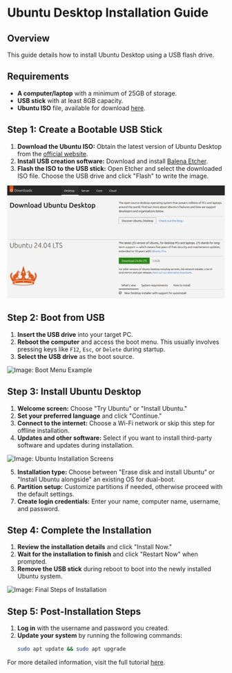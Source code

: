 
# Ubuntu Desktop Installation Guide

## Overview
This guide details how to install Ubuntu Desktop using a USB flash drive.

## Requirements
- **A computer/laptop** with a minimum of 25GB of storage.
- **USB stick** with at least 8GB capacity.
- **Ubuntu ISO** file, available for download [here](https://ubuntu.com/download/desktop).

## Step 1: Create a Bootable USB Stick

1. **Download the Ubuntu ISO:** Obtain the latest version of Ubuntu Desktop from the [official website](https://ubuntu.com/download/desktop).
2. **Install USB creation software:** Download and install [Balena Etcher](https://www.balena.io/etcher/).
3. **Flash the ISO to the USB stick:** Open Etcher and select the downloaded ISO file. Choose the USB drive and click "Flash" to write the image.

![Image: Balena Etcher in action](images/balena-etcher.png)

## Step 2: Boot from USB

1. **Insert the USB drive** into your target PC.
2. **Reboot the computer** and access the boot menu. This usually involves pressing keys like `F12`, `Esc`, or `Delete` during startup.
3. **Select the USB drive** as the boot source.

![Image: Boot Menu Example](images/boot-menu.png)

## Step 3: Install Ubuntu Desktop

1. **Welcome screen:** Choose "Try Ubuntu" or "Install Ubuntu."
2. **Set your preferred language** and click "Continue."
3. **Connect to the internet:** Choose a Wi-Fi network or skip this step for offline installation.
4. **Updates and other software:** Select if you want to install third-party software and updates during installation.

![Image: Ubuntu Installation Screens](images/installation-screens.png)

5. **Installation type:** Choose between "Erase disk and install Ubuntu" or "Install Ubuntu alongside" an existing OS for dual-boot.
6. **Partition setup:** Customize partitions if needed, otherwise proceed with the default settings.
7. **Create login credentials:** Enter your name, computer name, username, and password.

## Step 4: Complete the Installation

1. **Review the installation details** and click "Install Now."
2. **Wait for the installation to finish** and click "Restart Now" when prompted.
3. **Remove the USB stick** during reboot to boot into the newly installed Ubuntu system.

![Image: Final Steps of Installation](images/final-steps.png)

## Step 5: Post-Installation Steps

1. **Log in** with the username and password you created.
2. **Update your system** by running the following commands:
   ```bash
   sudo apt update && sudo apt upgrade
   ```

For more detailed information, visit the full tutorial [here](https://ubuntu.com/tutorials/install-ubuntu-desktop#1-overview).
